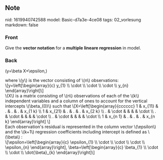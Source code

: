 ## Note
nid: 1619940742588
model: Basic-d7a3e-4ce08
tags: 02_vorlesung
markdown: false

### Front
Give the <b>vector notation</b> for a <b>multiple lineare
regression</b> in model.

### Back
\(y=\beta X+\epsilon,\)
<div>
  where \(y\) is the vector consisting of \(n\) observations:
</div>
<div>
  \[y=\left[\begin{array}{c} y_{1} \\ \cdot \\ \cdot \\ \cdot \\
  y_{n} \end{array}\right]\]
</div>
<div>
  \(X\) is a matrix consisting of \(n\) observations of each of the
  \(k\) independent variables and a column of ones to account for
  the vertical intercepts \(\beta_{0}\) such that
  \[X=\left[\begin{array}{cccccc} 1 & x_{11} & . & . & . & x_{1 k}
  \\ 1 & x_{21} & . & . & . & x_{2 k} \\ . & \cdot & & & & \cdot \\
  . & \cdot & & & & \cdot \\ . & \cdot & & & & \cdot \\ 1 & x_{n 1}
  & . & . & . & x_{n k} \end{array}\right] \]
</div>
<div>
  Each observation's residual is represented in the column vector
  \(\epsilon\) and the \(k+1\) regression coefficients including
  intercept is defined as \(\beta\) :
</div>
<div>
  \[\epsilon=\left[\begin{array}{c} \epsilon_{1} \\ \cdot \\ \cdot
  \\ \cdot \\ \epsilon_{n} \end{array}\right],
  \beta=\left[\begin{array}{c} \beta_{1} \\ \cdot \\ \cdot \\
  \dot{\beta}_{k} \end{array}\right]\]
</div>
